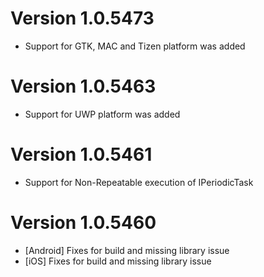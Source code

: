 # Version 1.0.5473
* Support for GTK, MAC and Tizen platform was added

# Version 1.0.5463
* Support for UWP platform was added

# Version 1.0.5461
* Support for Non-Repeatable execution of IPeriodicTask


# Version 1.0.5460
* [Android] Fixes for build and missing library issue
* [iOS] Fixes for build and missing library issue


